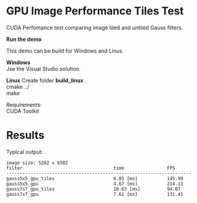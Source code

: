# GPU Image Performance Tiles Test

CUDA Perfomance test comparing image tiled and untiled Gauss filters.


**Run the demo**
<p>This demo can be build for Windows and Linus.

**Windows**
<br>Jse the Visual Studio solution.

**Linux**
Create folder <b>build_linux</b> .
<br>cmake ../
<br>make

Requirements:
<br>CUDA Toolkit

# Results

Typical output:

```
image size: 5202 x 6502
filter                                  time                FPS
---------------------------------------------------------------------
gauss5x5_gpu_tiles                      6.85 [ms]           145.99
gauss5x5_gpu                            4.67 [ms]           214.13
gauss7x7_gpu_tiles                      10.63 [ms]          94.07
gauss7x7_gpu                            7.61 [ms]           131.41
```












